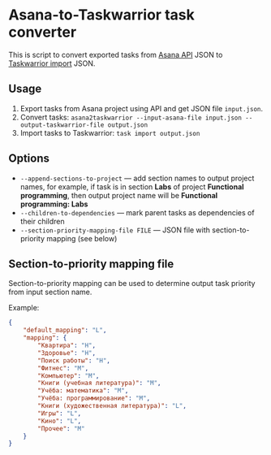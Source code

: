 # Asana-to-Taskwarrior task converter

This is script to convert exported tasks from [Asana API](https://developers.asana.com/docs/get-tasks-from-a-project) JSON to [Taskwarrior import](https://github.com/GothenburgBitFactory/taskwarrior/blob/develop/doc/devel/rfcs/task.md) JSON.

## Usage

1. Export tasks from Asana project using API and get JSON file `input.json`.
2. Convert tasks: `asana2taskwarrior --input-asana-file input.json --output-taskwarrior-file output.json`
3. Import tasks to Taskwarrior: `task import output.json`

## Options

* `--append-sections-to-project` — add section names to output project names, for example, if task is in section **Labs** of project **Functional programming**, then output project name will be **Functional programming: Labs**
* `--children-to-dependencies` — mark parent tasks as dependencies of their children
* `--section-priority-mapping-file FILE` — JSON file with section-to-priority mapping (see below)

## Section-to-priority mapping file

Section-to-priority mapping can be used to determine output task priority from input section name.

Example:

```json
{
    "default_mapping": "L",
    "mapping": {
        "Квартира": "H",
        "Здоровье": "H",
        "Поиск работы": "H",
        "Фитнес": "M",
        "Компьютер": "M",
        "Книги (учебная литература)": "M",
        "Учёба: математика": "M",
        "Учёба: программирование": "M",
        "Книги (художественная литература)": "L",
        "Игры": "L",
        "Кино": "L",
        "Прочее": "M"
    }
}
```

